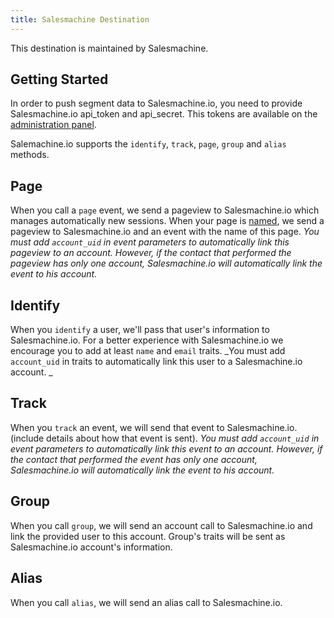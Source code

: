 ```yaml
---
title: Salesmachine Destination
---
```


This destination is maintained by Salesmachine.

## Getting Started

In order to push segment data to Salesmachine.io, you need to provide Salesmachine.io api_token and api_secret. This tokens are available on the [administration panel](https://my.salesmachine.io/app/api/edit).

Salemachine.io supports the `identify`, `track`, `page`, `group` and `alias` methods.

## Page

When you call a `page` event, we send a pageview to Salesmachine.io which manages automatically new sessions.
When your page is [named](/docs/spec/page/#name), we send a pageview to Salesmachine.io and an event with the name of this page.
_You must add `account_uid` in event parameters to automatically link this pageview to an account. However, if the contact that performed the pageview has only one account, Salesmachine.io will automatically link the event to his account._

## Identify

When you `identify` a user, we'll pass that user's information to Salesmachine.io. For a better experience with Salesmachine.io we encourage you to add at least `name` and `email` traits.
_You must add `account_uid` in traits to automatically link this user to a Salesmachine.io account.
_
## Track

When you `track` an event, we will send that event to Salesmachine.io.(include details about how that event is sent).
_You must add `account_uid` in event parameters to automatically link this event to an account. However, if the contact that performed the event has only one account, Salesmachine.io will automatically link the event to his account._

## Group

When you call `group`, we will send an account call to Salesmachine.io and link the provided user to this account. Group's traits will be sent as Salesmachine.io account's information.

## Alias

When you call `alias`, we will send an alias call to Salesmachine.io.
